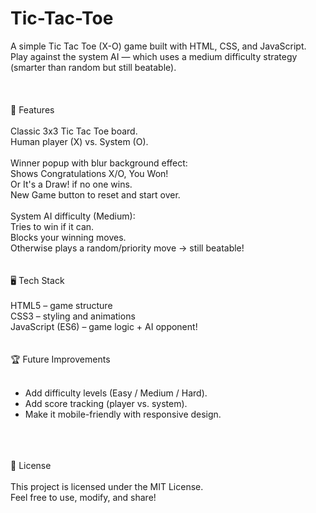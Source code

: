 # Tic-Tac-Toe
A simple Tic Tac Toe (X-O) game built with HTML, CSS, and JavaScript. <br>
Play against the system AI — which uses a medium difficulty strategy (smarter than random but still beatable). <br>
<br>
<br>
<br>
🚀 Features <br>
<br>
Classic 3x3 Tic Tac Toe board. <br>
Human player (X) vs. System (O). <br>
<br>
Winner popup with blur background effect: <br>
Shows Congratulations X/O, You Won! <br>
Or It's a Draw! if no one wins.<br>
New Game button to reset and start over. <br>
<br>
System AI difficulty (Medium): <br>
Tries to win if it can. <br>
Blocks your winning moves. <br>
Otherwise plays a random/priority move → still beatable!
<br>
<br>
<br>
🖥️ Tech Stack <br>
<br>
HTML5 – game structure <br>
CSS3 – styling and animations <br>
JavaScript (ES6) – game logic + AI opponent!
<br>
<br>
<br>
🏆 Future Improvements <br>
<br>
- Add difficulty levels (Easy / Medium / Hard).<br>
- Add score tracking (player vs. system).<br>
- Make it mobile-friendly with responsive design.<br>
<br>
<br>
<br>
📜 License <br>
<br>
This project is licensed under the MIT License. <br>
Feel free to use, modify, and share!
